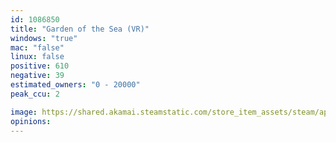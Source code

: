 ```yaml
---
id: 1086850
title: "Garden of the Sea (VR)"
windows: "true"
mac: "false"
linux: false
positive: 610
negative: 39
estimated_owners: "0 - 20000"
peak_ccu: 2

image: https://shared.akamai.steamstatic.com/store_item_assets/steam/apps/1086850/header.jpg?t=1727787340
opinions:
---
```

